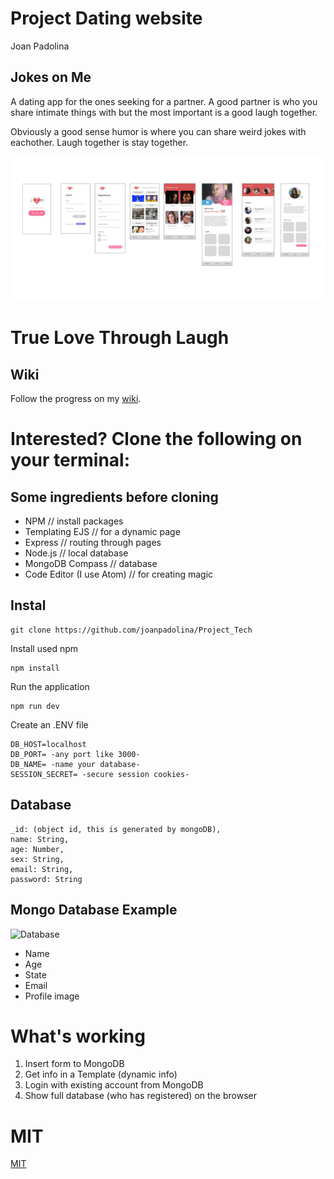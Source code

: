 # Project Dating website
Joan Padolina
## Jokes on Me 

A dating app for the ones seeking for a partner. A good partner is who you share intimate things with but the most important is a good laugh together.

Obviously a good sense humor is where you can share weird jokes with eachother. Laugh together is stay together.

![Wireflow app](https://github.com/joanpadolina/Project_Tech/blob/master/documentatie/Jome-branding-sketch.png)

# True Love Through Laugh

## Wiki

Follow the progress on my [wiki](https://github.com/joanpadolina/Project_Tech.wiki.git).

# Interested? Clone the following on your terminal:

## Some ingredients before cloning

* NPM // install packages
* Templating EJS  // for a dynamic page
* Express // routing through pages
* Node.js // local database
* MongoDB Compass // database 
* Code Editor (I use Atom) // for creating magic

## Instal 

```
git clone https://github.com/joanpadolina/Project_Tech
```

Install used npm
```
npm install
```
Run the application
```
npm run dev
```
Create an .ENV file
```
DB_HOST=localhost
DB_PORT= -any port like 3000-  
DB_NAME= -name your database- 
SESSION_SECRET= -secure session cookies-
```
## Database
```
_id: (object id, this is generated by mongoDB),
name: String,
age: Number,
sex: String,
email: String,
password: String

```

## Mongo Database Example

![Database](https://i.imgur.com/vMubu7j.png)
* Name
* Age
* State
* Email
* Profile image

# What's working
1. Insert form to MongoDB
1. Get info in a Template (dynamic info)
1. Login with existing account from MongoDB
1. Show full database (who has registered) on the browser


# MIT
[MIT](https://github.com/joanpadolina/Project_Tech/blob/master/LICENSE)
